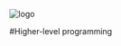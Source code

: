 ![logo](https://cdn.comedy.co.uk/images/library/comedies/900x450/m/monty_pythons_flying_circus.jpg "Monty Python's Flying Circus")

#Higher-level programming
